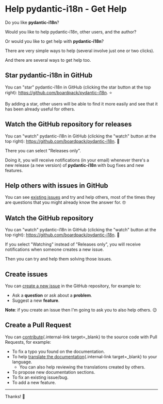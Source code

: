 # Help pydantic-i18n - Get Help

Do you like **pydantic-i18n**?

Would you like to help pydantic-i18n, other users, and the author?

Or would you like to get help with **pydantic-i18n**?

There are very simple ways to help (several involve just one or two clicks).

And there are several ways to get help too.

## Star **pydantic-i18n** in GitHub

You can "star" pydantic-i18n in GitHub (clicking the star button at the top right): <a href="https://github.com/boardpack/pydantic-i18n" class="external-link" target="_blank">https://github.com/boardpack/pydantic-i18n</a>. ⭐️

By adding a star, other users will be able to find it more easily and see that it has been already useful for others.

## Watch the GitHub repository for releases

You can "watch" pydantic-i18n in GitHub (clicking the "watch" button at the top right): <a href="https://github.com/boardpack/pydantic-i18n" class="external-link" target="_blank">https://github.com/boardpack/pydantic-i18n</a>. 👀

There you can select "Releases only".

Doing it, you will receive notifications (in your email) whenever there's a new release (a new version) of **pydantic-i18n** with bug fixes and new features.

## Help others with issues in GitHub

You can see <a href="https://github.com/boardpack/pydantic-i18n/issues" class="external-link" target="_blank">existing issues</a> and try and help others, most of the times they are questions that you might already know the answer for. 🤓

## Watch the GitHub repository

You can "watch" pydantic-i18n in GitHub (clicking the "watch" button at the top right): <a href="https://github.com/boardpack/pydantic-i18n" class="external-link" target="_blank">https://github.com/boardpack/pydantic-i18n</a>. 👀

If you select "Watching" instead of "Releases only", you will receive notifications when someone creates a new issue.

Then you can try and help them solving those issues.

## Create issues

You can <a href="https://github.com/boardpack/pydantic-i18n/issues/new/choose" class="external-link" target="_blank">create a new issue</a> in the GitHub repository, for example to:

* Ask a **question** or ask about a **problem**.
* Suggest a new **feature**.

**Note**: if you create an issue then I'm going to ask you to also help others. 😉

## Create a Pull Request

You can [contribute](contributing.md){.internal-link target=_blank} to the source code with Pull Requests, for example:

* To fix a typo you found on the documentation.
* To help [translate the documentation](contributing.md#translations){.internal-link target=_blank} to your language.
    * You can also help reviewing the translations created by others.
* To propose new documentation sections.
* To fix an existing issue/bug.
* To add a new feature.

---

Thanks! 🚀
